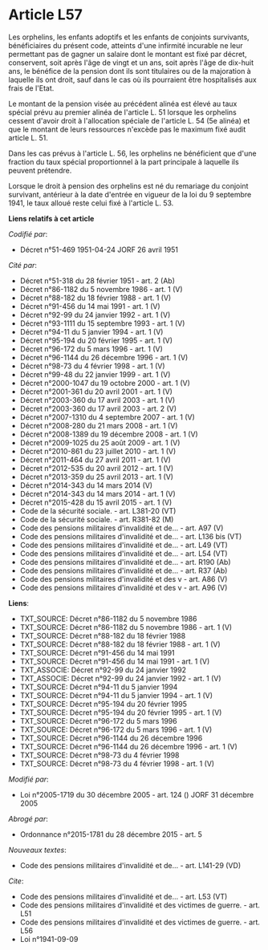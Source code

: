 # Article L57

Les orphelins, les enfants adoptifs et les enfants de conjoints survivants, bénéficiaires du présent code, atteints d'une
infirmité incurable ne leur permettant pas de gagner un salaire dont le montant est fixé par décret, conservent, soit après
l'âge de vingt et un ans, soit après l'âge de dix-huit ans, le bénéfice de la pension dont ils sont titulaires ou de la
majoration à laquelle ils ont droit, sauf dans le cas où ils pourraient être hospitalisés aux frais de l'Etat.

Le montant de la pension visée au précédent alinéa est élevé au taux spécial prévu au premier alinéa de l'article L. 51
lorsque les orphelins cessent d'avoir droit à l'allocation spéciale de l'article L. 54 (5e alinéa) et que le montant de leurs
ressources n'excède pas le maximum fixé audit article L. 51.

Dans les cas prévus à l'article L. 56, les orphelins ne bénéficient que d'une fraction du taux spécial proportionnel à la
part principale à laquelle ils peuvent prétendre.

Lorsque le droit à pension des orphelins est né du remariage du conjoint survivant, antérieur à la date d'entrée en vigueur
de la loi du 9 septembre 1941, le taux alloué reste celui fixé à l'article L. 53.

**Liens relatifs à cet article**

_Codifié par_:

  - Décret n°51-469 1951-04-24 JORF 26 avril 1951

_Cité par_:

  - Décret n°51-318 du 28 février 1951 - art. 2 (Ab)
  - Décret n°86-1182 du 5 novembre 1986 - art. 1 (V)
  - Décret n°88-182 du 18 février 1988 - art. 1 (V)
  - Décret n°91-456 du 14 mai 1991 - art. 1 (V)
  - Décret n°92-99 du 24 janvier 1992 - art. 1 (V)
  - Décret n°93-1111 du 15 septembre 1993 - art. 1 (V)
  - Décret n°94-11 du 5 janvier 1994 - art. 1 (V)
  - Décret n°95-194 du 20 février 1995 - art. 1 (V)
  - Décret n°96-172 du 5 mars 1996 - art. 1 (V)
  - Décret n°96-1144 du 26 décembre 1996 - art. 1 (V)
  - Décret n°98-73 du 4 février 1998 - art. 1 (V)
  - Décret n°99-48 du 22 janvier 1999 - art. 1 (V)
  - Décret n°2000-1047 du 19 octobre 2000 - art. 1 (V)
  - Décret n°2001-361 du 20 avril 2001 - art. 1 (V)
  - Décret n°2003-360 du 17 avril 2003 - art. 1 (V)
  - Décret n°2003-360 du 17 avril 2003 - art. 2 (V)
  - Décret n°2007-1310 du 4 septembre 2007 - art. 1 (V)
  - Décret n°2008-280 du 21 mars 2008 - art. 1 (V)
  - Décret n°2008-1389 du 19 décembre 2008 - art. 1 (V)
  - Décret n°2009-1025 du 25 août 2009 - art. 1 (V)
  - Décret n°2010-861 du 23 juillet 2010 - art. 1 (V)
  - Décret n°2011-464 du 27 avril 2011 - art. 1 (V)
  - Décret n°2012-535 du 20 avril 2012 - art. 1 (V)
  - Décret n°2013-359 du 25 avril 2013 - art. 1 (V)
  - Décret n°2014-343 du 14 mars 2014 (V)
  - Décret n°2014-343 du 14 mars 2014 - art. 1 (V)
  - Décret n°2015-428 du 15 avril 2015 - art. 1 (V)
  - Code de la sécurité sociale. - art. L381-20 (VT)
  - Code de la sécurité sociale. - art. R381-82 (M)
  - Code des pensions militaires d'invalidité et de... - art. A97 (V)
  - Code des pensions militaires d'invalidité et de... - art. L136 bis (VT)
  - Code des pensions militaires d'invalidité et de... - art. L49 (VT)
  - Code des pensions militaires d'invalidité et de... - art. L54 (VT)
  - Code des pensions militaires d'invalidité et de... - art. R190 (Ab)
  - Code des pensions militaires d'invalidité et de... - art. R37 (Ab)
  - Code des pensions militaires d'invalidité et des v - art. A86 (V)
  - Code des pensions militaires d'invalidité et des v - art. A96 (V)

**Liens**:

  - TXT_SOURCE: Décret n°86-1182 du 5 novembre 1986
  - TXT_SOURCE: Décret n°86-1182 du 5 novembre 1986 - art. 1 (V)
  - TXT_SOURCE: Décret n°88-182 du 18 février 1988
  - TXT_SOURCE: Décret n°88-182 du 18 février 1988 - art. 1 (V)
  - TXT_SOURCE: Décret n°91-456 du 14 mai 1991
  - TXT_SOURCE: Décret n°91-456 du 14 mai 1991 - art. 1 (V)
  - TXT_ASSOCIE: Décret n°92-99 du 24 janvier 1992
  - TXT_ASSOCIE: Décret n°92-99 du 24 janvier 1992 - art. 1 (V)
  - TXT_SOURCE: Décret n°94-11 du 5 janvier 1994
  - TXT_SOURCE: Décret n°94-11 du 5 janvier 1994 - art. 1 (V)
  - TXT_SOURCE: Décret n°95-194 du 20 février 1995
  - TXT_SOURCE: Décret n°95-194 du 20 février 1995 - art. 1 (V)
  - TXT_SOURCE: Décret n°96-172 du 5 mars 1996
  - TXT_SOURCE: Décret n°96-172 du 5 mars 1996 - art. 1 (V)
  - TXT_SOURCE: Décret n°96-1144 du 26 décembre 1996
  - TXT_SOURCE: Décret n°96-1144 du 26 décembre 1996 - art. 1 (V)
  - TXT_SOURCE: Décret n°98-73 du 4 février 1998
  - TXT_SOURCE: Décret n°98-73 du 4 février 1998 - art. 1 (V)

_Modifié par_:

  - Loi n°2005-1719 du 30 décembre 2005 - art. 124 () JORF 31 décembre 2005

_Abrogé par_:

  - Ordonnance n°2015-1781 du 28 décembre 2015 - art. 5

_Nouveaux textes_:

  - Code des pensions militaires d'invalidité et de... - art. L141-29 (VD)

_Cite_:

  - Code des pensions militaires d'invalidité et de... - art. L53 (VT)
  - Code des pensions militaires d'invalidité et des victimes de guerre. - art. L51
  - Code des pensions militaires d'invalidité et des victimes de guerre. - art. L56
  - Loi n°1941-09-09
